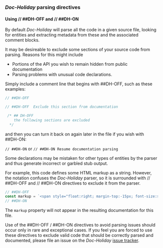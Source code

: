 
### _Doc-Holiday_ parsing directives


#### Using // ##DH-OFF and // ##DH-ON

By default _Doc-Holiday_ will parse all the code
in a given source file, looking for entities and extracting
metadata from these and the associated comment blocks.

It may be desireable to exclude some sections of your source
code from parsing.  Reasons for this might include

- Portions of the API you wish to remain hidden from public documentation
- Parsing problems with unusual code declarations.

Simply include a comment line that begins with ##DH-OFF,
such as these examples:

```typescript
// ##DH-OFF

// ##DH-OFF  Exclude this section from documentation

 /* ## DH-OFF
    the following sections are excluded
  */
```

and then you can turn it back on again later in the file if you wish
with ##DH-ON:

`// ##DH-ON` or 
`// ##DH-ON Resume documentation parsing`

Some declarations may be mistaken for other types of entities by the parser
and thus generate incorrect or garbled stub output.

For example, this code defines some HTML markup as a string.
However, the notation confuses the _Doc-Holiday_ parser, so it is surrounded
with // ##DH-OFF and // ##DH-ON directives to exclude it from the
parser.
```typescript
// ##DH-OFF
const markup = `<span style="float:right; margin-top:-15px; font-size:smaller; color:darkred;">${content}</span>`
// ##DH-ON

```
The `markup` property will not appear in the resulting documentation for this file.


Use of the ##DH-OFF / ##DH-ON directives to avoid parsing issues
should occur only in rare and exceptional cases.  If you feel you are
forced to use these directives to exclude valid code that should be correctly
parsed and documented, please file an issue on the 
_Doc-Holiday_ [issue tracker](https://github.com/tremho/docholiday/issues).


